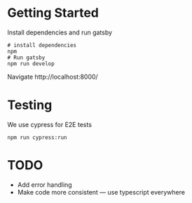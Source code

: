 # Getting Started 

Install dependencies and run gatsby
```
# install dependencies
npm
# Run gatsby
npm run develop
```

Navigate http://localhost:8000/


# Testing

We use cypress for E2E tests

```
npm run cypress:run
```

# TODO

- Add error handling
- Make code more consistent — use typescript everywhere
